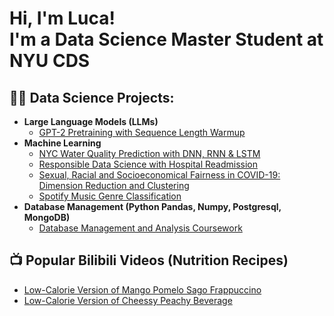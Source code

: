 <h1>Hi, I'm Luca! <br/> I'm a Data Science Master Student at NYU CDS

<h2>👨‍💻 Data Science Projects:</h2>

- <b>Large Language Models (LLMs)</b>
  - [GPT-2 Pretraining with Sequence Length Warmup](https://github.com/asspresso/Sequence-Length-Warmup)
- <b>Machine Learning</b>
  - [NYC Water Quality Prediction with DNN, RNN & LSTM](https://github.com/asspresso/NYC-Water-Quality-Prediction)
  - [Responsible Data Science with Hospital Readmission](https://github.com/asspresso/Responsible-Data-Science-Project)
  - [Sexual, Racial and Socioeconomical Fairness in COVID-19: Dimension Reduction and Clustering](https://github.com/asspresso/Sexual-Racial-and-Socioeconomical-Fairness-in-COVID-19)
  - [Spotify Music Genre Classification](https://github.com/asspresso/Spotify-Music-Classification)
- <b>Database Management (Python Pandas, Numpy, Postgresql, MongoDB)</b>
  - [Database Management and Analysis Coursework](https://github.com/asspresso/Database-Management-and-Analysis)

<h2>📺 Popular Bilibili Videos (Nutrition Recipes)</h2>

- [Low-Calorie Version of Mango Pomelo Sago Frappuccino](https://www.bilibili.com/video/BV1Zg4y1i7YZ/)
- [Low-Calorie Version of Cheessy Peachy Beverage](https://www.bilibili.com/video/BV1yg4y1B7Ep/)


<!--
**asspresso/asspresso** is a ✨ _special_ ✨ repository because its `README.md` (this file) appears on your GitHub profile.

Here are some ideas to get you started:

- 🔭 I’m currently working on ...
- 🌱 I’m currently learning ...
- 👯 I’m looking to collaborate on ...
- 🤔 I’m looking for help with ...
- 💬 Ask me about ...
- 📫 How to reach me: ...
- 😄 Pronouns: ...
- ⚡ Fun fact: ...
-->

